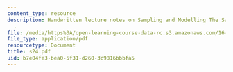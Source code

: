 ```yaml
---
content_type: resource
description: Handwritten lecture notes on Sampling and Modelling The Sampling Process
  .
file: /media/https%3A/open-learning-course-data-rc.s3.amazonaws.com/16-01-unified-engineering-i-ii-iii-iv-fall-2005-spring-2006/b7e04fe3bea05f31d2603c9816bbbfa5_s24.pdf
file_type: application/pdf
resourcetype: Document
title: s24.pdf
uid: b7e04fe3-bea0-5f31-d260-3c9816bbbfa5
---
```

